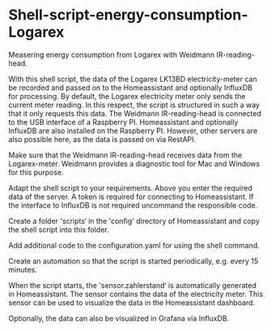 # Shell-script-energy-consumption-Logarex
Measering energy consumption from Logarex with Weidmann IR-reading-head.

With this shell script, the data of the Logarex LK13BD electricity-meter can be recorded and passed on to the Homeassistant and optionally InfluxDB for processing.
By default, the Logarex electricity meter only sends the current meter reading. In this respect, the script is structured in such a way that it only requests this data.
The Weidmann IR-reading-head is connected to the USB interface of a Raspberry PI.
Homeassistant and optionally InfluxDB are also installed on the Raspberry PI. However, other servers are also possible here, as the data is passed on via RestAPI.

Make sure that the Weidmann IR-reading-head receives data from the Logarex-meter. Weidmann provides a diagnostic tool for Mac and Windows for this purpose.

Adapt the shell script to your requirements. Above you enter the required data of the server. A token is required for connecting to Homeassistant.
If the interface to InfluxDB is not required uncommand the responsible code.

Create a folder 'scripts‘ in the 'config' directory of Homeassistant and copy the shell script into this folder.

Add additional code to the configuration.yaml for using the shell command.

Create an automation so that the script is started periodically, e.g. every 15 minutes.

When the script starts, the 'sensor.zahlerstand‘ is automatically generated in Homeassistant. The sensor contains the data of the electricity meter.
This sensor can be used to visualize the data in the Homeassistant dashboard.

Optionally, the data can also be visualized in Grafana via InfluxDB.
